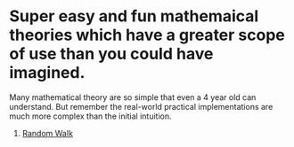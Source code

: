 # Super easy and fun mathemaical theories which have a greater scope of use than you could have imagined.

Many mathematical theory are so simple that even a 4 year old can understand. But remember the real-world practical implementations are much more complex than the initial intuition.<br>

1. [Random Walk](https://github.com/rahul96rajan/Fun_easy_mathemaical_theories_in_python/The_Theory_of_Random_Walk)
